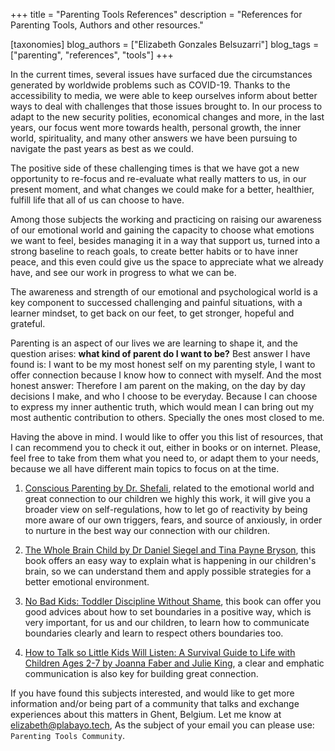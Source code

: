 +++
title = "Parenting Tools References"
description = "References for Parenting Tools, Authors and other resources."

[taxonomies]
blog_authors = ["Elizabeth Gonzales Belsuzarri"]
blog_tags = ["parenting", "references", "tools"]
+++

In the current times, several issues have surfaced due the circumstances generated by worldwide problems such as COVID-19. Thanks to the accessibility to media, we were able to keep ourselves inform about better ways to deal with challenges that those issues brought to. In our process to adapt to the new security polities, economical changes and more, in the last years, our focus went more towards health, personal growth, the inner world, spirituality, and many other answers we have been pursuing to navigate the past years as best as we could.

The positive side of these challenging times is that we have got a new opportunity to re-focus and re-evaluate what really matters to us, in our present moment, and what changes we could make for a better, healthier, fulfill life that all of us can choose to have.

Among those subjects the working and practicing on raising our awareness of our emotional world and gaining the capacity to choose what emotions we want to feel, besides managing it in a way that support us, turned into a strong baseline to reach goals, to create better habits or to have inner peace, and this even could give us the space to appreciate what we already have, and see our work in progress to what we can be.

The awareness and strength of our emotional and psychological world is a key component to successed challenging and painful situations, with a learner mindset, to get back on our feet, to get stronger, hopeful and grateful.

Parenting is an aspect of our lives we are learning to shape it, and the question arises: **what kind of parent do I want to be?** Best answer I have found is: I want to be my most honest self on my parenting style, I want to offer connection because I know how to connect with myself. And the most honest answer: Therefore I am parent on the making, on the day by day decisions I make, and who I choose to be everyday. Because I can choose to express my inner authentic truth, which would mean I can bring out my most authentic contribution to others. Specially the ones most closed to me.

Having the above in mind. I would like to offer you this list of resources, that I can recommend you to check it out, either in books or on internet. Please, feel free to take from them what you need to, or adapt them to your needs, because we all have different main topics to focus on at the time.

1. [Conscious Parenting by Dr. Shefali](https://www.drshefali.com/the-conscious-parent/), related to the emotional world and great connection to our children we highly this work, it will give you a broader view on self-regulations, how to let go of reactivity by being more aware of our own triggers, fears, and source of anxiously, in order to nurture in the best way our connection with our children.

2. [The Whole Brain Child by Dr Daniel Siegel and Tina Payne Bryson](https://drdansiegel.com/book/the-whole-brain-child/), this book offers an easy way to explain what is happening in our children's brain, so we can understand them and apply possible strategies for a better emotional environment.

3. [No Bad Kids: Toddler Discipline Without Shame](https://www.goodreads.com/book/show/23275206-no-bad-kids), this book can offer you good advices about how to set boundaries in a positive way, which is very important, for us and our children, to learn how to communicate boundaries clearly and learn to respect others boundaries too.

4. [How to Talk so Little Kids Will Listen: A Survival Guide to Life with Children Ages 2-7 by Joanna Faber and Julie King](https://www.goodreads.com/book/show/29430725-how-to-talk-so-little-kids-will-listen), a clear and emphatic communication is also key for building great connection.

If you have found this subjects interested, and would like to get more information and/or being part of a community that talks and exchange experiences about this matters in Ghent, Belgium. Let me know at [elizabeth@plabayo.tech](mailto:elizabeth@plabayo.tech), As the subject of your email you can please use: `Parenting Tools Community`.
